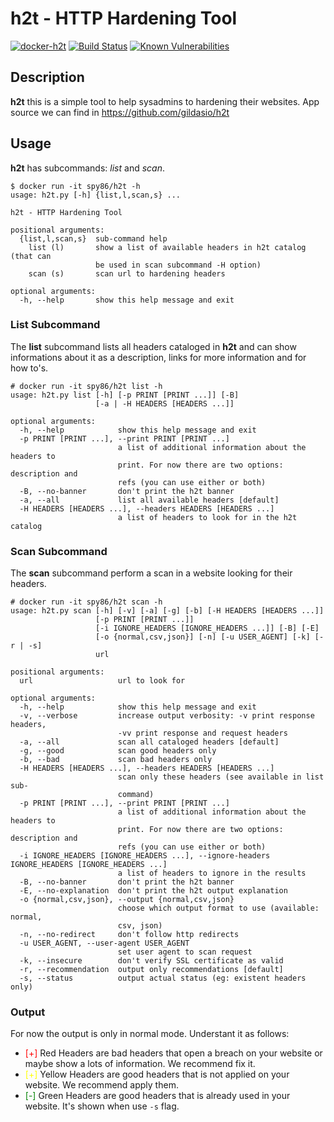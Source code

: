# h2t - HTTP Hardening Tool

[![docker-h2t](https://img.shields.io/badge/spy86-h2t-blue.svg)](https://cloud.docker.com/repository/docker/spy86/h2t) [![Build Status](https://travis-ci.org/spy86/docker-h2t.svg?branch=master)](https://travis-ci.org/spy86/docker-h2t) [![Known Vulnerabilities](https://snyk.io/test/github/spy86/docker-h2t/badge.svg?targetFile=app%2Frequirements.txt)](https://snyk.io/test/github/spy86/docker-h2t?targetFile=app%2Frequirements.txt)

## Description

**h2t** this is a simple tool to help sysadmins to hardening their websites. App source we can find in https://github.com/gildasio/h2t

## Usage

**h2t** has subcommands: *list* and *scan*.

~~~
$ docker run -it spy86/h2t -h
usage: h2t.py [-h] {list,l,scan,s} ...

h2t - HTTP Hardening Tool

positional arguments:
  {list,l,scan,s}  sub-command help
    list (l)       show a list of available headers in h2t catalog (that can
                   be used in scan subcommand -H option)
    scan (s)       scan url to hardening headers

optional arguments:
  -h, --help       show this help message and exit
~~~

### List Subcommand

The **list** subcommand lists all headers cataloged in **h2t** and can show informations about it as a description, links for more information and for how to's.

~~~
# docker run -it spy86/h2t list -h
usage: h2t.py list [-h] [-p PRINT [PRINT ...]] [-B]
                   [-a | -H HEADERS [HEADERS ...]]

optional arguments:
  -h, --help            show this help message and exit
  -p PRINT [PRINT ...], --print PRINT [PRINT ...]
                        a list of additional information about the headers to
                        print. For now there are two options: description and
                        refs (you can use either or both)
  -B, --no-banner       don't print the h2t banner
  -a, --all             list all available headers [default]
  -H HEADERS [HEADERS ...], --headers HEADERS [HEADERS ...]
                        a list of headers to look for in the h2t catalog
~~~

### Scan Subcommand

The **scan** subcommand perform a scan in a website looking for their headers.

~~~
# docker run -it spy86/h2t scan -h
usage: h2t.py scan [-h] [-v] [-a] [-g] [-b] [-H HEADERS [HEADERS ...]]
                   [-p PRINT [PRINT ...]]
                   [-i IGNORE_HEADERS [IGNORE_HEADERS ...]] [-B] [-E]
                   [-o {normal,csv,json}] [-n] [-u USER_AGENT] [-k] [-r | -s]
                   url

positional arguments:
  url                   url to look for

optional arguments:
  -h, --help            show this help message and exit
  -v, --verbose         increase output verbosity: -v print response headers,
                        -vv print response and request headers
  -a, --all             scan all cataloged headers [default]
  -g, --good            scan good headers only
  -b, --bad             scan bad headers only
  -H HEADERS [HEADERS ...], --headers HEADERS [HEADERS ...]
                        scan only these headers (see available in list sub-
                        command)
  -p PRINT [PRINT ...], --print PRINT [PRINT ...]
                        a list of additional information about the headers to
                        print. For now there are two options: description and
                        refs (you can use either or both)
  -i IGNORE_HEADERS [IGNORE_HEADERS ...], --ignore-headers IGNORE_HEADERS [IGNORE_HEADERS ...]
                        a list of headers to ignore in the results
  -B, --no-banner       don't print the h2t banner
  -E, --no-explanation  don't print the h2t output explanation
  -o {normal,csv,json}, --output {normal,csv,json}
                        choose which output format to use (available: normal,
                        csv, json)
  -n, --no-redirect     don't follow http redirects
  -u USER_AGENT, --user-agent USER_AGENT
                        set user agent to scan request
  -k, --insecure        don't verify SSL certificate as valid
  -r, --recommendation  output only recommendations [default]
  -s, --status          output actual status (eg: existent headers only)

~~~

### Output

For now the output is only in normal mode. Understant it as follows:

* <span style="color:red;">[+]</span> Red Headers are bad headers that open a breach on your website or maybe show a lots of information. We recommend fix it.
* <span style="color:yellow;">[+]</span> Yellow Headers are good headers that is not applied on your website. We recommend apply them.
* <span style="color:green">[-]</span> Green Headers are good headers that is already used in your website. It's shown when use `-s` flag.

